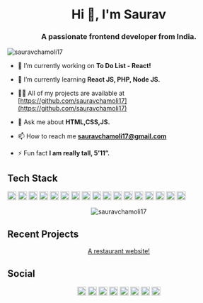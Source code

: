 <h1 align="center">Hi 👋, I'm Saurav</h1>
<h3 align="center">A passionate frontend developer from India.</h3>

<p align="left"> <img src="https://komarev.com/ghpvc/?username=sauravchamoli17" alt="sauravchamoli17" /> </p>

- 🔭 I’m currently working on **To Do List - React!**

- 🌱 I’m currently learning **React JS, PHP, Node JS.**

- 👨‍💻 All of my projects are available at [https://github.com/sauravchamoli17](https://github.com/sauravchamoli17)

- 💬 Ask me about **HTML,CSS,JS.**

- 📫 How to reach me **sauravchamoli17@gmail.com**

- ⚡ Fun fact **I am really tall, 5’11”.**

## Tech Stack

<p align="left"><img src="https://devicons.github.io/devicon/devicon.git/icons/vuejs/vuejs-original-wordmark.svg" alt="vuejs" width="20" height="20"/> <img src="https://devicons.github.io/devicon/devicon.git/icons/react/react-original-wordmark.svg" alt="react" width="20" height="20"/> <img src="https://devicons.github.io/devicon/devicon.git/icons/bootstrap/bootstrap-plain.svg" alt="bootstrap" width="20" height="20"/> <img src="https://devicons.github.io/devicon/devicon.git/icons/c/c-original.svg" alt="c" width="20" height="20"/> <img src="https://devicons.github.io/devicon/devicon.git/icons/cplusplus/cplusplus-original.svg" alt="cplusplus" width="20" height="20"/> <img src="https://devicons.github.io/devicon/devicon.git/icons/css3/css3-original-wordmark.svg" alt="css3" width="20" height="20"/> <img src="https://devicons.github.io/devicon/devicon.git/icons/html5/html5-original-wordmark.svg" alt="html5" width="20" height="20"/> <img src="https://devicons.github.io/devicon/devicon.git/icons/java/java-original-wordmark.svg" alt="java" width="20" height="20"/> <img src="https://devicons.github.io/devicon/devicon.git/icons/javascript/javascript-original.svg" alt="javascript" width="20" height="20"/> <img src="https://devicons.github.io/devicon/devicon.git/icons/mongodb/mongodb-original-wordmark.svg" alt="mongodb" width="20" height="20"/> <img src="https://devicons.github.io/devicon/devicon.git/icons/mysql/mysql-original-wordmark.svg" alt="mysql" width="20" height="20"/> <img src="https://devicons.github.io/devicon/devicon.git/icons/php/php-original.svg" alt="php" width="20" height="20"/> <img src="https://devicons.github.io/devicon/devicon.git/icons/sass/sass-original.svg" alt="sass" width="20" height="20"/> <img src="https://devicons.github.io/devicon/devicon.git/icons/nodejs/nodejs-original-wordmark.svg" alt="nodejs" width="20" height="20"/> <img src="https://devicons.github.io/devicon/devicon.git/icons/oracle/oracle-original.svg" alt="oracle" width="20" height="20"/> <img src="https://devicons.github.io/devicon/devicon.git/icons/linux/linux-original.svg" alt="linux" width="20" height="20"/> <img src="https://devicons.github.io/devicon/devicon.git/icons/webpack/webpack-original.svg" alt="webpack" width="20" height="20"/></p><p align="center"> <img src="https://github-readme-stats.vercel.app/api?username=sauravchamoli17&show_icons=true" alt="sauravchamoli17" /> </p>

## Recent Projects
<p align="center">
<a href="https://talabcafe,in" target="blank">A restaurant website!</a>
</p>


## Social
<p align="center">
<a href="https://codepen.io/sauravchamoli17" target="blank"><img align="center" src="https://cdn.jsdelivr.net/npm/simple-icons@3.0.1/icons/codepen.svg" alt="sauravchamoli17" height="20" width="20" /></a>
<a href="https://dev.to/sauravchamoli17" target="blank"><img align="center" src="https://cdn.jsdelivr.net/npm/simple-icons@3.0.1/icons/dev-dot-to.svg" alt="sauravchamoli17" height="20" width="20" /></a>
<a href="https://twitter.com/sauravchamoli17" target="blank"><img align="center" src="https://cdn.jsdelivr.net/npm/simple-icons@3.0.1/icons/twitter.svg" alt="sauravchamoli17" height="20" width="20" /></a>
<a href="https://linkedin.com/in/saurav-chamoli" target="blank"><img align="center" src="https://cdn.jsdelivr.net/npm/simple-icons@3.0.1/icons/linkedin.svg" alt="saurav-chamoli" height="20" width="20" /></a>
<a href="https://stackoverflow.com/users/saurav-chamoli" target="blank"><img align="center" src="https://cdn.jsdelivr.net/npm/simple-icons@3.0.1/icons/stackoverflow.svg" alt="saurav-chamoli" height="20" width="20" /></a>
<a href="https://instagram.com/me24saurav" target="blank"><img align="center" src="https://cdn.jsdelivr.net/npm/simple-icons@3.0.1/icons/instagram.svg" alt="me24saurav" height="20" width="20" /></a>
<a href="https://dribbble.com/saurav17" target="blank"><img align="center" src="https://cdn.jsdelivr.net/npm/simple-icons@3.0.1/icons/dribbble.svg" alt="saurav17" height="20" width="20" /></a>
<a href="https://www.behance.net/sauravchamoli" target="blank"><img align="center" src="https://cdn.jsdelivr.net/npm/simple-icons@3.0.1/icons/behance.svg" alt="sauravchamoli" height="20" width="20" /></a>
</p>
